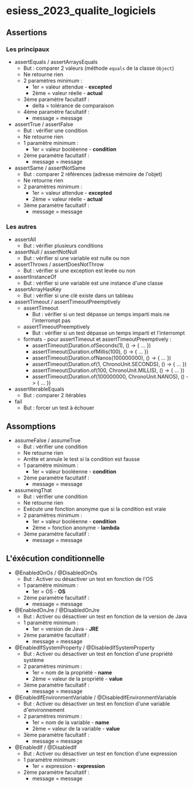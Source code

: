 # esiess_2023_qualite_logiciels

## Assertions

### Les principaux

- assertEquals / assertArraysEquals
  - But : comparer 2 valeurs (méthode `equals` de la classe `Object`)
  - Ne retourne rien
  - 2 paramètres minimum :
    - 1er = valeur attendue - **excepted**
    - 2ème = valeur réelle - **actual**
  - 3ème paramètre facultatif :
    - delta = tolérance de comparaison
  - 4ème paramètre facultatif :
    - message = message
- assertTrue / assertFalse
  - But : vérifier une condition
  - Ne retourne rien
  - 1 paramètre minimum :
    - 1er = valeur booléenne - **condition**
  - 2ème paramètre facultatif :
    - message = message
- assertSame / assertNotSame
  - But : comparer 2 références (adresse mémoire de l'objet)
  - Ne retourne rien
  - 2 paramètres minimum :
    - 1er = valeur attendue - **excepted**
    - 2ème = valeur réelle - **actual**
  - 3ème paramètre facultatif :
    - message = message

### Les autres

- assertAll
  - But : vérifier plusieurs conditions 
- assertNull / assertNotNull
  - But : vérifier si une variable est nulle ou non
- assertThrows / assertDoesNotThrow
  - But : vérifier si une exception est levée ou non
- assertInstanceOf
  - But : vérifier si une variable est une instance d'une classe
- assertArrayHasKey
  - But : vérifier si une clé existe dans un tableau
- assertTimeout / assertTimeoutPreemptively
  - assertTimeout
    - But : vérifier si un test dépasse un temps imparti mais ne l'interrompt pas
  - assertTimeoutPreemptively
    - But : vérifier si un test dépasse un temps imparti et l'interrompt
  - formats - pour assertTimeout et assertTimeoutPreemptively : 
    - assertTimeout(Duration.ofSeconds(1), () -> { ... })
    - assertTimeout(Duration.ofMillis(100), () -> { ... })
    - assertTimeout(Duration.ofNanos(100000000), () -> { ... })
    - assertTimeout(Duration.of(1, ChronoUnit.SECONDS), () -> { ... })
    - assertTimeout(Duration.of(100, ChronoUnit.MILLIS), () -> { ... })
    - assertTimeout(Duration.of(100000000, ChronoUnit.NANOS), () -> { ... })
- assertIterableEquals
  - But : comparer 2 itérables
- fail
  - But : forcer un test à échouer

## Assomptions

- assumeFalse / assumeTrue
  - But : vérifier une condition
  - Ne retourne rien
  - Arrête et annule le test si la condition est fausse
  - 1 paramètre minimum :
    - 1er = valeur booléenne - **condition**
  - 2ème paramètre facultatif :
    - message = message
- assumeingThat
  - But : vérifier une condition
  - Ne retourne rien
  - Exécute une fonction anonyme que si la condition est vraie
  - 2 paramètres minimum :
    - 1er = valeur booléenne - **condition**
    - 2ème = fonction anonyme - **lambda**
  - 3ème paramètre facultatif :
    - message = message

## L'éxécution conditionnelle

- @EnabledOnOs / @DisabledOnOs
    - But : Activer ou désactiver un test en fonction de l'OS
  - 1 paramètre minimum :
    - 1er = OS - **OS**
  - 2ème paramètre facultatif :
    - message = message
- @EnabledOnJre / @DisabledOnJre
    - But : Activer ou désactiver un test en fonction de la version de Java
  - 1 paramètre minimum :
    - 1er = version de Java - **JRE**
  - 2ème paramètre facultatif :
    - message = message
- @EnabledIfSystemProperty / @DisabledIfSystemProperty
    - But : Activer ou désactiver un test en fonction d'une propriété système
  - 2 paramètres minimum :
    - 1er = nom de la propriété - **name**
    - 2ème = valeur de la propriété - **value**
  - 3ème paramètre facultatif :
    - message = message
- @EnabledIfEnvironmentVariable / @DisabledIfEnvironmentVariable
    - But : Activer ou désactiver un test en fonction d'une variable d'environnement
  - 2 paramètres minimum :
    - 1er = nom de la variable - **name**
    - 2ème = valeur de la variable - **value**
  - 3ème paramètre facultatif :
    - message = message
- @EnabledIf / @DisabledIf
    - But : Activer ou désactiver un test en fonction d'une expression
  - 1 paramètre minimum :
    - 1er = expression - **expression**
  - 2ème paramètre facultatif :
    - message = message